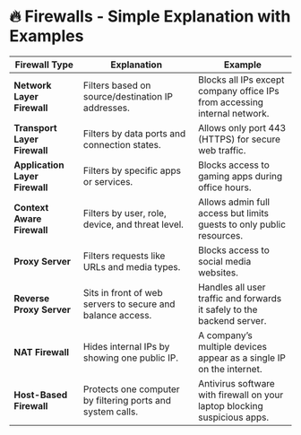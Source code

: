 # 🔥 Firewalls - Simple Explanation with Examples

| **Firewall Type**              | **Explanation**                                                                 | **Example**                                                                 |
|-------------------------------|----------------------------------------------------------------------------------|------------------------------------------------------------------------------|
| **Network Layer Firewall**     | Filters based on source/destination IP addresses.                              | Blocks all IPs except company office IPs from accessing internal network.   |
| **Transport Layer Firewall**   | Filters by data ports and connection states.                                   | Allows only port 443 (HTTPS) for secure web traffic.                        |
| **Application Layer Firewall** | Filters by specific apps or services.                                          | Blocks access to gaming apps during office hours.                           |
| **Context Aware Firewall**     | Filters by user, role, device, and threat level.                               | Allows admin full access but limits guests to only public resources.        |
| **Proxy Server**               | Filters requests like URLs and media types.                                    | Blocks access to social media websites.                                     |
| **Reverse Proxy Server**       | Sits in front of web servers to secure and balance access.                     | Handles all user traffic and forwards it safely to the backend server.      |
| **NAT Firewall**               | Hides internal IPs by showing one public IP.                                   | A company’s multiple devices appear as a single IP on the internet.         |
| **Host-Based Firewall**        | Protects one computer by filtering ports and system calls.                     | Antivirus software with firewall on your laptop blocking suspicious apps.   |
